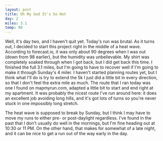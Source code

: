 ```yaml
---
layout: post
title: Oh My God It's So Hot
day: 2
miles: 3.1
temp: 90
---
```


Well, it's day two, and I haven't quit yet. Today's run was brutal. As it turns out, I decided to start this project right in the middle of a heat wave. According to forecast.io, it was only about 90 degrees when I was out (down from 98 earlier), but the humidity was unbelievable. My shirt was completely soaked through when I got back, but I did get back this time. I finished the full 3.1 miles, but I'm going to have to recover well if I'm going to make it through Sunday's 4 miler. I haven't started planning routes yet, but I think what I'll do is try to extend the 5k I just did a little bit in every direction, so that I don't feel the extra mile as much. The route that I ran today was one I found on mapmyrun.com, adapted a little bit to start and end right at my apartment. It was probably the nicest route I've run around here: it does an excellent job avoiding long hills, and it's got lots of turns so you're never stuck in one impossibly long stretch.

The heat wave is supposed to break by Sunday, but I think I may have to move my runs to either pre- or post-daylight regardless.     I've found in the past that I don't usually do well in the mornings, but I'm fine heading out at 10:30 or 11 PM. On the other hand, that makes for somewhat of a late night, and it can be nice to get a run out of the way early in the day.

